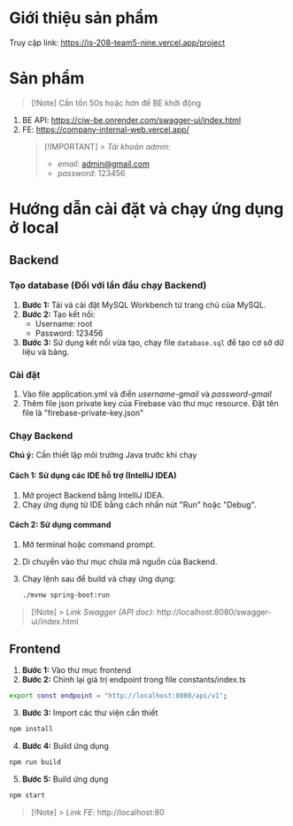 # Giới thiệu sản phẩm

Truy cập link: https://is-208-team5-nine.vercel.app/project

# Sản phẩm

> [!Note] Cần tốn 50s hoặc hơn để BE khởi động

1. BE API: https://ciw-be.onrender.com/swagger-ui/index.html
2. FE: https://company-internal-web.vercel.app/
   > [!IMPORTANT] > _Tài khoản admin_:
   >
   > - _email_: admin@gmail.com
   > - _password_: 123456

# Hướng dẫn cài đặt và chạy ứng dụng ở local

## Backend

### Tạo database (Đối với lần đầu chạy Backend)

1. **Bước 1:** Tải và cài đặt MySQL Workbench từ trang chủ của MySQL.
2. **Bước 2:** Tạo kết nối:
   - Username: root
   - Password: 123456
3. **Bước 3:** Sử dụng kết nối vừa tạo, chạy file `database.sql` để tạo cơ sở dữ liệu và bảng.

### Cài đặt

1. Vào file application.yml và điển _username-gmail_ và _password-gmail_
2. Thêm file json private key của Firebase vào thư mục resource. Đặt tên file là "firebase-private-key.json"

### Chạy Backend

**Chú ý:** Cần thiết lập môi trường Java trước khi chạy

#### Cách 1: Sử dụng các IDE hỗ trợ (IntelliJ IDEA)

1. Mở project Backend bằng IntelliJ IDEA.
2. Chạy ứng dụng từ IDE bằng cách nhấn nút "Run" hoặc "Debug".

#### Cách 2: Sử dụng command

1. Mở terminal hoặc command prompt.
2. Di chuyển vào thư mục chứa mã nguồn của Backend.
3. Chạy lệnh sau để build và chạy ứng dụng:

   ```bash
   ./mvnw spring-boot:run
   ```

> [!Note] > _Link Swagger (API doc)_: http://localhost:8080/swagger-ui/index.html

## Frontend

1. **Bước 1:** Vào thư mục frontend
2. **Bước 2:** Chỉnh lại giá trị endpoint trong file constants/index.ts

```bash
export const endpoint = "http://localhost:8080/api/v1";
```

3. **Bước 3:** Import các thư viện cần thiết

```bash
npm install
```

4. **Bước 4:** Build ứng dụng

```bash
npm run build
```

5. **Bước 5:** Build ứng dụng

```bash
npm start
```

> [!Note] > _Link FE_: http://localhost:80
